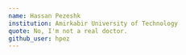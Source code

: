 ```yaml
---
name: Hassan Pezeshk
institution: Amirkabir University of Technology
quote: No, I'm not a real doctor.
github_user: hpez
---
```

